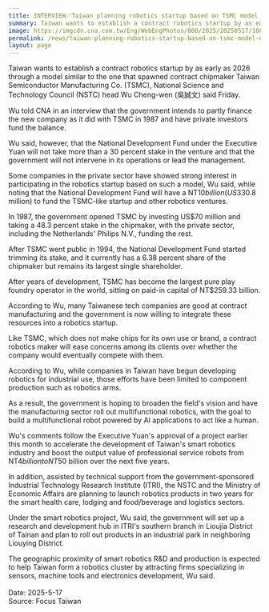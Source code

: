 ```yaml
---
title: INTERVIEW／Taiwan planning robotics startup based on TSMC model：NSTC head
summary: Taiwan wants to establish a contract robotics startup by as early as 2026 through a model similar to the one that spawned contract chipmaker Taiwan Semiconductor Manufacturing Co. (TSMC), National Science and Technology Council (NSTC) head Wu Cheng-wen (吳誠文) said Friday.
image: https://imgcdn.cna.com.tw/Eng/WebEngPhotos/800/2025/20250517/1080x768_641155342606.jpg
permalink: /news/taiwan-planning-robotics-startup-based-on-tsmc-model-nstc-head/
layout: page
---
```

Taiwan wants to establish a contract robotics startup by as early as 2026 through a model similar to the one that spawned contract chipmaker Taiwan Semiconductor Manufacturing Co. (TSMC), National Science and Technology Council (NSTC) head Wu Cheng-wen (吳誠文) said Friday.

Wu told CNA in an interview that the government intends to partly finance the new company as it did with TSMC in 1987 and have private investors fund the balance.

Wu said, however, that the National Development Fund under the Executive Yuan will not take more than a 30 percent stake in the venture and that the government will not intervene in its operations or lead the management.

Some companies in the private sector have showed strong interest in participating in the robotics startup based on such a model, Wu said, while noting that the National Development Fund will have a NT$10 billion (US$330.8 million) to fund the TSMC-like startup and other robotics ventures.

In 1987, the government opened TSMC by investing US$70 million and taking a 48.3 percent stake in the chipmaker, with the private sector, including the Netherlands' Philips N.V., funding the rest.

After TSMC went public in 1994, the National Development Fund started trimming its stake, and it currently has a 6.38 percent share of the chipmaker but remains its largest single shareholder.

After years of development, TSMC has become the largest pure play foundry operator in the world, sitting on paid-in capital of NT$259.33 billion.

According to Wu, many Taiwanese tech companies are good at contract manufacturing and the government is now willing to integrate these resources into a robotics startup.

Like TSMC, which does not make chips for its own use or brand, a contract robotics maker will ease concerns among its clients over whether the company would eventually compete with them.

According to Wu, while companies in Taiwan have begun developing robotics for industrial use, those efforts have been limited to component production such as robotics arms.

As a result, the government is hoping to broaden the field's vision and have the manufacturing sector roll out multifunctional robotics, with the goal to build a multifunctional robot powered by AI applications to act like a human.

Wu's comments follow the Executive Yuan's approval of a project earlier this month to accelerate the development of Taiwan's smart robotics industry and boost the output value of professional service robots from NT$4 billion to NT$50 billion over the next five years.

In addition, assisted by technical support from the government-sponsored Industrial Technology Research Institute (ITRI), the NSTC and the Ministry of Economic Affairs are planning to launch robotics products in two years for the smart health care, lodging and food/beverage and logistics sectors.

Under the smart robotics project, Wu said, the government will set up a research and development hub in ITRI's southern branch in Lioujia District of Tainan and plan to roll out products in an industrial park in neighboring Liouying District.

The geographic proximity of smart robotics R&D and production is expected to help Taiwan form a robotics cluster by attracting firms specializing in sensors, machine tools and electronics development, Wu said.
<br/>
<br/>
Date: 2025-5-17
<br/>
Source: Focus Taiwan
